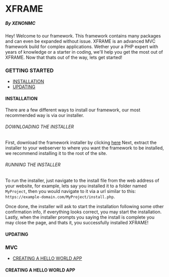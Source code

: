# XFRAME
##### By XENONMC

Hey!  Welcome to our framework.  This framework contains many packages and can even be expanded without issue.  XFRAME is an advanced MVC framework build for complex applications.  Wether your a PHP expert with years of knowledge or a starter in coding, we'll help you get the most out of XFRAME.  Now that thats out of the way, lets get started!

### GETTING STARTED

  - [INSTALLATION](#installation)
  - [UPDATING](#updating)

#### INSTALLATION

There are a few different ways to install our framework, our most recommended way is via our installer. 

###### DOWNLOADING THE INSTALLER

First, download the framework installer by clicking [here](https://github.com/XENONMC-DEV/XFRAME-INSTALLER/archive/main.zip)
Next, extract the installer to your webserver to where you want the framework to be installed, we recommend installing it to the root of the site.

###### RUNNING THE INSTALLER

To run the installer, just navigate to the install file from the web address of your website, 
for example, lets say you installed it to a folder named `MyProject`, then you would navigate to it via a url similar to this:
  `https://example-domain.com/MyProject/install.php`.
  
Once done, the installer will ask to start the installation following some other confirmation info, if everything looks correct, you may start the installation.
Lastly, when the installer prompts you saying the install is complete you may close the page, and thats it, you successfully installed XFRAME!

#### UPDATING

### MVC

  - [CREATING A HELLO WORLD APP](#creating-a-hello-world-app)

#### CREATING A HELLO WORLD APP


